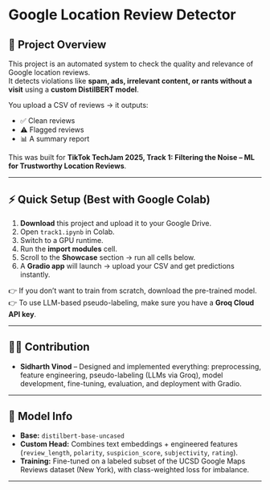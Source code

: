 # Google Location Review Detector

## 🚀 Project Overview
This project is an automated system to check the quality and relevance of Google location reviews.  
It detects violations like **spam, ads, irrelevant content, or rants without a visit** using a **custom DistilBERT model**.  

You upload a CSV of reviews → it outputs:  
- ✅ Clean reviews  
- ⚠️ Flagged reviews  
- 📊 A summary report  

This was built for **TikTok TechJam 2025, Track 1: Filtering the Noise – ML for Trustworthy Location Reviews**.  

---

## ⚡ Quick Setup (Best with Google Colab)
1. **Download** this project and upload it to your Google Drive.  
2. Open `track1.ipynb` in Colab.  
3. Switch to a GPU runtime.  
4. Run the **import modules** cell.  
5. Scroll to the **Showcase** section → run all cells below.  
6. A **Gradio app** will launch → upload your CSV and get predictions instantly.  

👉 If you don’t want to train from scratch, download the pre-trained model.  
👉 To use LLM-based pseudo-labeling, make sure you have a **Groq Cloud API key**.  

---

## 👨‍💻 Contribution
- **Sidharth Vinod** – Designed and implemented everything: preprocessing, feature engineering, pseudo-labeling (LLMs via Groq), model development, fine-tuning, evaluation, and deployment with Gradio.  

---

## 🧠 Model Info
- **Base:** `distilbert-base-uncased`  
- **Custom Head:** Combines text embeddings + engineered features (`review_length`, `polarity`, `suspicion_score`, `subjectivity`, `rating`).  
- **Training:** Fine-tuned on a labeled subset of the UCSD Google Maps Reviews dataset (New York), with class-weighted loss for imbalance.  

---
